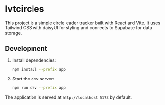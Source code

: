 # lvtcircles

This project is a simple circle leader tracker built with React and Vite. It uses Tailwind CSS with daisyUI for styling and connects to Supabase for data storage.

## Development

1. Install dependencies:
   ```bash
   npm install --prefix app
   ```
2. Start the dev server:
   ```bash
   npm run dev --prefix app
   ```

The application is served at `http://localhost:5173` by default.

